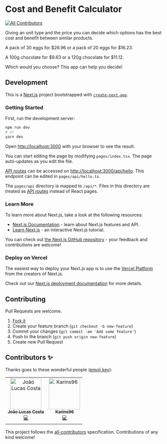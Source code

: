 # Cost and Benefit Calculator
<!-- ALL-CONTRIBUTORS-BADGE:START - Do not remove or modify this section -->
[![All Contributors](https://img.shields.io/badge/all_contributors-2-orange.svg?style=flat-square)](#contributors-)
<!-- ALL-CONTRIBUTORS-BADGE:END -->

Giving an unit type and the price you can decide which options has the best cost and benefit between similar products.

A pack of 30 eggs for $26.96 or a pack of 20 eggs for $16.23.

A 100g chocolate for $9.63 or a 120g chocolate for $11.12.

Which would you choose? This app can help you decide!


## Development

This is a [Next.js](https://nextjs.org/) project bootstrapped with [`create-next-app`](https://github.com/vercel/next.js/tree/canary/packages/create-next-app).

### Getting Started

First, run the development server:

```bash
npm run dev
# or
yarn dev
```

Open [http://localhost:3000](http://localhost:3000) with your browser to see the result.

You can start editing the page by modifying `pages/index.tsx`. The page auto-updates as you edit the file.

[API routes](https://nextjs.org/docs/api-routes/introduction) can be accessed on [http://localhost:3000/api/hello](http://localhost:3000/api/hello). This endpoint can be edited in `pages/api/hello.ts`.

The `pages/api` directory is mapped to `/api/*`. Files in this directory are treated as [API routes](https://nextjs.org/docs/api-routes/introduction) instead of React pages.

### Learn More

To learn more about Next.js, take a look at the following resources:

- [Next.js Documentation](https://nextjs.org/docs) - learn about Next.js features and API.
- [Learn Next.js](https://nextjs.org/learn) - an interactive Next.js tutorial.

You can check out [the Next.js GitHub repository](https://github.com/vercel/next.js/) - your feedback and contributions are welcome!

### Deploy on Vercel

The easiest way to deploy your Next.js app is to use the [Vercel Platform](https://vercel.com/new?utm_medium=default-template&filter=next.js&utm_source=create-next-app&utm_campaign=create-next-app-readme) from the creators of Next.js.

Check out our [Next.js deployment documentation](https://nextjs.org/docs/deployment) for more details.

## Contributing

Pull Requests are welcome.

1. [Fork it](https://github.com/amimaro/cost-n-benefit-calculator/fork)
2. Create your feature branch (`git checkout -b new-feature`)
3. Commit your changes (`git commit -am 'Add some feature'`)
4. Push to the branch (`git push origin new-feature`)
5. Create new Pull Request

## Contributors ✨

Thanks goes to these wonderful people ([emoji key](https://allcontributors.org/docs/en/emoji-key)):

<!-- ALL-CONTRIBUTORS-LIST:START - Do not remove or modify this section -->
<!-- prettier-ignore-start -->
<!-- markdownlint-disable -->
<table>
  <tbody>
    <tr>
      <td align="center"><a href="https://github.com/JoaoGennaro"><img src="https://avatars.githubusercontent.com/u/61983891?v=4?s=100" width="100px;" alt="João Lucas Costa  "/><br /><sub><b>João Lucas Costa  </b></sub></a><br /><a href="https://github.com/amimaro/cost-n-benefit-calculator/commits?author=JoaoGennaro" title="Code">💻</a></td>
      <td align="center"><a href="https://github.com/Karins96"><img src="https://avatars.githubusercontent.com/u/114707279?v=4?s=100" width="100px;" alt="Karins96 "/><br /><sub><b>Karins96 </b></sub></a><br /><a href="https://github.com/amimaro/cost-n-benefit-calculator/commits?author=Karins96" title="Code">💻</a></td>
    </tr>
  </tbody>
</table>

<!-- markdownlint-restore -->
<!-- prettier-ignore-end -->

<!-- ALL-CONTRIBUTORS-LIST:END -->

This project follows the [all-contributors](https://github.com/all-contributors/all-contributors) specification. Contributions of any kind welcome!